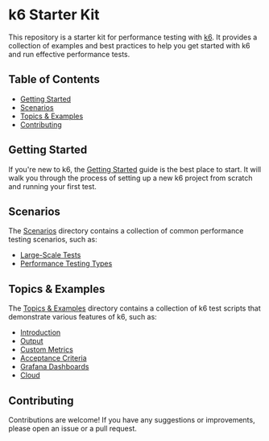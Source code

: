
# k6 Starter Kit

This repository is a starter kit for performance testing with [k6](https://k6.io/). It provides a collection of examples and best practices to help you get started with k6 and run effective performance tests.

## Table of Contents

*   [Getting Started](./getting-started.md)
*   [Scenarios](./scenarios)
*   [Topics & Examples](./topics-and-examples)
*   [Contributing](./CONTRIBUTING.md)

## Getting Started

If you're new to k6, the [Getting Started](./getting-started.md) guide is the best place to start. It will walk you through the process of setting up a new k6 project from scratch and running your first test.

## Scenarios

The [Scenarios](./00-scenarios) directory contains a collection of common performance testing scenarios, such as:

*   [Large-Scale Tests](./00-scenarios/01-large-scale-tests.md)
*   [Performance Testing Types](./00-scenarios/02-performance-testing-types.md)

## Topics & Examples

The [Topics & Examples](./topics-and-examples) directory contains a collection of k6 test scripts that demonstrate various features of k6, such as:

*   [Introduction](./topics-and-examples/01-introduction)
*   [Output](./topics-and-examples/02-output)
*   [Custom Metrics](./topics-and-examples/03-custom-metrics)
*   [Acceptance Criteria](./topics-and-examples/04-acceptance-criteria)
*   [Grafana Dashboards](./topics-and-examples/05-grafana-dashboards)
*   [Cloud](./topics-and-examples/06-cloud)

## Contributing

Contributions are welcome! If you have any suggestions or improvements, please open an issue or a pull request.
